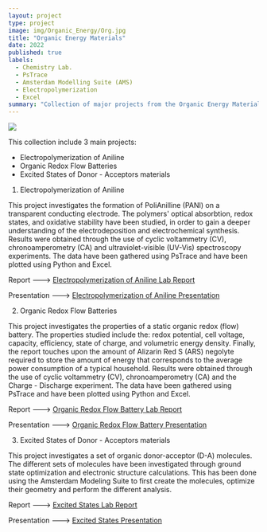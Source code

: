 ```yaml
---
layout: project
type: project
image: img/Organic_Energy/Org.jpg
title: "Organic Energy Materials"
date: 2022
published: true
labels:
  - Chemistry Lab.
  - PsTrace
  - Amsterdam Modelling Suite (AMS)
  - Electropolymerization
  - Excel
summary: "Collection of major projects from the Organic Energy Materials course I've taken."
---
```


<img class="img-fluid" src="../img/Organic_Energy/org_header.gif">


This collection include 3 main projects:

- Electropolymerization of Aniline
- Organic Redox Flow Batteries
- Excited States of Donor - Acceptors materials

1) Electropolymerization of Aniline

This project investigates the formation of PoliAnilline (PANI) on a transparent conducting electrode. The polymers' optical absorbtion, redox states, and oxidative stability have been studied, in order to gain a deeper understanding of the electrodeposition and electrochemical synthesis. Results were obtained through the use of cyclic voltammetry (CV), chronoamperometry (CA) and ultraviolet-visible (UV-Vis) spectroscopy experiments. The data have been gathered using PsTrace and have been plotted using Python and Excel.

Report ---> <a href="/src/Organic_Energy_Materials/Group_4_Electropolymerization_of_Aniline_47338.pdf"><i class="large github icon "></i>Electropolymerization of Aniline Lab Report</a>

Presentation ---> <a href="/src/Organic Energy Materials/Electropolymerization-of-Aniline.pptx"><i class="large github icon "></i>Electropolymerization of Aniline Presentation</a>

2) Organic Redox Flow Batteries

This project investigates the properties of a static organic redox (flow) battery. The properties studied include the: redox potential, cell voltage, capacity, efficiency, state of charge, and volumetric energy density. Finally, the report touches upon the amount of Alizarin Red S (ARS) negolyte required to store the amount of energy that corresponds to the average power consumption of a typical household.  Results were obtained through the use of cyclic voltammetry (CV), chronoamperometry (CA) and the Charge - Discharge experiment. The data have been gathered using PsTrace and have been plotted using Python and Excel.

Report ---> <a href="/src/Organic_Energy_Materials/Group4__Lab_3__An_Organic_Redox__Flow__Battery_47338.pdf"><i class="large github icon "></i>Organic Redox Flow Battery Lab Report</a>

Presentation ---> <a href="/src/Organic Energy Materials/Organic-Redox-(Flow)-Battery.pptx"><i class="large github icon "></i>Organic Redox Flow Battery Presentation</a>

3) Excited States of Donor - Acceptors materials
    
This project investigates a set of organic donor-acceptor (D-A) molecules. The different sets of molecules have been investigated through ground state optimization and electronic structure calculations. This has been done using the Amsterdam Modeling Suite to first create the molecules, optimize their geometry and perform the different analysis.

Report ---> <a href="/src/Organic_Energy_Materials/Group4_Excited_States_of_D-A_materials.pdf"><i class="large github icon "></i>Excited States Lab Report</a>

Presentation ---> <a href="/src/Organic Energy Materials/Excited-States-of D-A materials.pptx"><i class="large github icon "></i>Excited States Presentation</a>